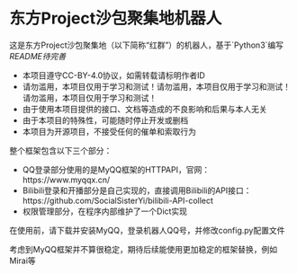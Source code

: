 # 东方Project沙包聚集地机器人
<p>这是东方Project沙包聚集地（以下简称“红群”）的机器人，基于`Python3`编写<br/>
  <i>README待完善</i></p>
<ul>
<li>本项目遵守CC-BY-4.0协议，如需转载请标明作者ID</li>
<li>请勿滥用，本项目仅用于学习和测试！请勿滥用，本项目仅用于学习和测试！请勿滥用，本项目仅用于学习和测试！</li>
<li>由于使用本项目提供的接口、文档等造成的不良影响和后果与本人无关</li>
<li>由于本项目的特殊性，可能随时停止开发或删档</li>
<li>本项目为开源项目，不接受任何的催单和索取行为</li>
</ul>
<p>
整个框架包含以下三个部分：
</p>
<ul>
<li>QQ登录部分使用的是MyQQ框架的HTTPAPI，官网：
https://www.myqqx.cn/</li>
<li>Bilibili登录和开播部分是自己实现的，直接调用Bilibili的API接口：
https://github.com/SocialSisterYi/bilibili-API-collect</li>
<li>权限管理部分，在程序内部维护了一个Dict实现</li>
</ul>

<p>在使用前，请下载并安装MyQQ，登录机器人QQ号，并修改config.py配置文件</p>
<p>考虑到MyQQ框架并不算很稳定，期待后续能使用更加稳定的框架替换，例如Mirai等</p>
